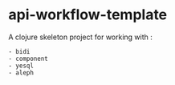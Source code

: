 # api-workflow-template

A clojure skeleton project for working  with :

    - bidi
    - component
    - yesql
    - aleph
